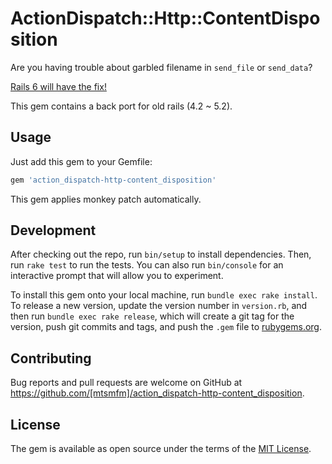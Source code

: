 # ActionDispatch::Http::ContentDisposition

Are you having trouble about garbled filename in `send_file` or `send_data`?

[Rails 6 will have the fix!](https://github.com/rails/rails/pull/33829)

This gem contains a back port for old rails (4.2 ~ 5.2).

## Usage

Just add this gem to your Gemfile:

```ruby
gem 'action_dispatch-http-content_disposition'
```

This gem applies monkey patch automatically.

## Development

After checking out the repo, run `bin/setup` to install dependencies. Then, run `rake test` to run the tests. You can also run `bin/console` for an interactive prompt that will allow you to experiment.

To install this gem onto your local machine, run `bundle exec rake install`. To release a new version, update the version number in `version.rb`, and then run `bundle exec rake release`, which will create a git tag for the version, push git commits and tags, and push the `.gem` file to [rubygems.org](https://rubygems.org).

## Contributing

Bug reports and pull requests are welcome on GitHub at https://github.com/[mtsmfm]/action_dispatch-http-content_disposition.

## License

The gem is available as open source under the terms of the [MIT License](https://opensource.org/licenses/MIT).

